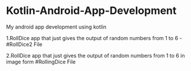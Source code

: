 # Kotlin-Android-App-Development
My android app development using kotlin

1.RollDice app that just gives the output of random numbers from 1 to 6 - #RollDice2 File

2.RollDice app that just gives the output of random numbers from 1 to 6 in image form #RollingDice File
